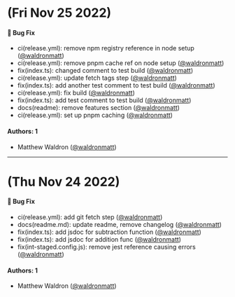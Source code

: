 # (Fri Nov 25 2022)

#### 🐛 Bug Fix

- ci(release.yml): remove npm registry reference in node setup ([@waldronmatt](https://github.com/waldronmatt))
- ci(release.yml): remove pnpm cache ref on node setup ([@waldronmatt](https://github.com/waldronmatt))
- fix(index.ts): changed comment to test build ([@waldronmatt](https://github.com/waldronmatt))
- ci(release.yml): update fetch tags step ([@waldronmatt](https://github.com/waldronmatt))
- fix(index.ts): add another test comment to test build ([@waldronmatt](https://github.com/waldronmatt))
- ci(release.yml): fix build ([@waldronmatt](https://github.com/waldronmatt))
- fix(index.ts): add test comment to test build ([@waldronmatt](https://github.com/waldronmatt))
- docs(readme): remove features section ([@waldronmatt](https://github.com/waldronmatt))
- ci(release.yml): set up pnpm caching ([@waldronmatt](https://github.com/waldronmatt))

#### Authors: 1

- Matthew Waldron ([@waldronmatt](https://github.com/waldronmatt))

---

# (Thu Nov 24 2022)

#### 🐛 Bug Fix

- ci(release.yml): add git fetch step ([@waldronmatt](https://github.com/waldronmatt))
- docs(readme.md): update readme, remove changelog ([@waldronmatt](https://github.com/waldronmatt))
- fix(index.ts): add jsdoc for subtraction function ([@waldronmatt](https://github.com/waldronmatt))
- fix(index.ts): add jsdoc for addition func ([@waldronmatt](https://github.com/waldronmatt))
- fix(int-staged.config.js): remove jest reference causing errors ([@waldronmatt](https://github.com/waldronmatt))

#### Authors: 1

- Matthew Waldron ([@waldronmatt](https://github.com/waldronmatt))

